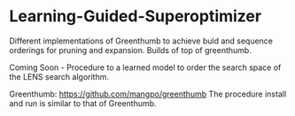 # Learning-Guided-Superoptimizer
Different implementations of Greenthumb to achieve buld and sequence orderings for pruning and expansion.
Builds of top of greenthumb.

Coming Soon - Procedure to a learned model to order the search space of the LENS search algorithm.

Greenthumb: https://github.com/mangpo/greenthumb
The procedure install and run is similar to that of Greenthumb.

